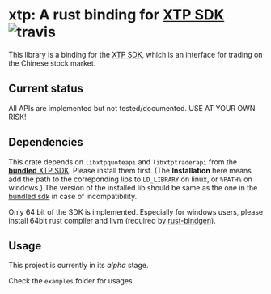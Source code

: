 # xtp: A rust binding for [XTP SDK](http://xtp.zts.com.cn) ![travis]

This library is a binding for the [XTP SDK](http://xtp.zts.com.cn), which is an interface for trading on the Chinese stock market.

## Current status

All APIs are implemented but not tested/documented. USE AT YOUR OWN RISK!

## Dependencies

This crate depends on `libxtpquoteapi` and `libxtptraderapi` from the [**bundled** XTP SDK](http://xtp.zts.com.cn). Please install them first. 
(The **Installation** here means add the path to the correponding libs to `LD_LIBRARY` on linux, or `%PATH%` on windows.)
The version of the installed lib should be same as the one in the [bundled sdk](http://github.com/dovahcrow/xtp-sdk) in case of incompatibility.

Only 64 bit of the SDK is implemented. Especially for windows users, 
please install 64bit rust compiler and llvm (required by [rust-bindgen](https://rust-lang.github.io/rust-bindgen/requirements.html)).

## Usage

This project is currently in its *alpha* stage.

Check the `examples` folder for usages.

[travis]: https://img.shields.io/travis/dovahcrow/xtp-rs/master?style=flat-square
